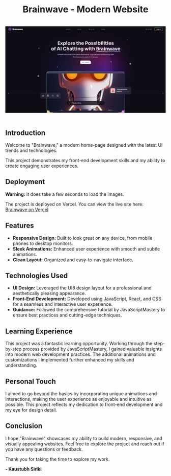 <div align="center">

  <h1 align="center">Brainwave - Modern Website</h1>

  <br />
  <div class="image-placeholder">
    <img src="src/assets/site.png"> </img>
  </div>
  <br />
</div>

## Introduction

Welcome to "Brainwave," a modern home-page designed with the latest UI trends and technologies. 

This project demonstrates my front-end development skills and my ability to create engaging user experiences.

## Deployment

**Warning:** It does take a few seconds to load the images.

The project is deployed on Vercel. You can view the live site here: [Brainwave on Vercel](https://modern-site-brainwave.vercel.app)

## Features

- **Responsive Design:** Built to look great on any device, from mobile phones to desktop monitors.
- **Sleek Animations:** Enhanced user experience with smooth and subtle animations.
- **Clean Layout:** Organized and easy-to-navigate interface.

## Technologies Used

- **UI Design:** Leveraged the UI8 design layout for a professional and aesthetically pleasing appearance.
- **Front-End Development:** Developed using JavaScript, React, and CSS for a seamless and interactive user experience.
- **Guidance:** Followed the comprehensive tutorial by JavaScriptMastery to ensure best practices and cutting-edge techniques.

## Learning Experience

This project was a fantastic learning opportunity. Working through the step-by-step process provided by JavaScriptMastery, I gained valuable insights into modern web development practices. The additional animations and customizations I implemented further enhanced my skills and understanding.

## Personal Touch

I aimed to go beyond the basics by incorporating unique animations and interactions, making the user experience as enjoyable and intuitive as possible. This project reflects my dedication to front-end development and my eye for design detail.

## Conclusion

I hope "Brainwave" showcases my ability to build modern, responsive, and visually appealing websites. Feel free to explore the project and reach out if you have any questions or feedback.

Thank you for taking the time to explore my work.

<div align="left">
  <strong>- Kaustubh Siriki</strong>
</div>

